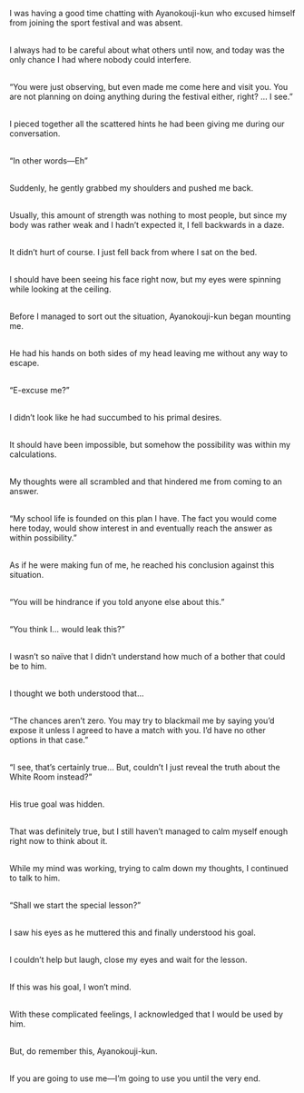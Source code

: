 I was having a good time chatting with Ayanokouji-kun who excused himself from joining the sport festival and was absent.<br><br>

I always had to be careful about what others until now, and today was the only chance I had where nobody could interfere.<br><br>

“You were just observing, but even made me come here and visit you. You are not planning on doing anything during the festival either, right? … I see.”<br><br>

I pieced together all the scattered hints he had been giving me during our conversation.<br><br>

“In other words—Eh”<br><br>

Suddenly, he gently grabbed my shoulders and pushed me back.<br><br>

Usually, this amount of strength was nothing to most people, but since my body was rather weak and I hadn’t expected it, I fell backwards in a daze.<br><br>

It didn’t hurt of course. I just fell back from where I sat on the bed.<br><br>

I should have been seeing his face right now, but my eyes were spinning while looking at the ceiling.<br><br>

Before I managed to sort out the situation, Ayanokouji-kun began mounting me.<br><br>

He had his hands on both sides of my head leaving me without any way to escape.<br><br>

“E-excuse me?”<br><br>

I didn’t look like he had succumbed to his primal desires.<br><br>

It should have been impossible, but somehow the possibility was within my calculations.<br><br>

My thoughts were all scrambled and that hindered me from coming to an answer.<br><br>

“My school life is founded on this plan I have. The fact you would come here today, would show interest in and eventually reach the answer as within possibility.”<br><br>

As if he were making fun of me, he reached his conclusion against this situation.<br><br>

“You will be hindrance if you told anyone else about this.”<br><br>

“You think I… would leak this?”<br><br>

I wasn’t so naïve that I didn’t understand how much of a bother that could be to him.<br><br>

I thought we both understood that…<br><br>

“The chances aren’t zero. You may try to blackmail me by saying you’d expose it unless I agreed to have a match with you. I’d have no other options in that case.”<br><br>

“I see, that’s certainly true… But, couldn’t I just reveal the truth about the White Room instead?”<br><br>

His true goal was hidden.<br><br>

That was definitely true, but I still haven’t managed to calm myself enough right now to think about it.<br><br>

While my mind was working, trying to calm down my thoughts, I continued to talk to him.<br><br>

“Shall we start the special lesson?”<br><br>

I saw his eyes as he muttered this and finally understood his goal.<br><br>

I couldn’t help but laugh, close my eyes and wait for the lesson.<br><br>

If this was his goal, I won’t mind.<br><br>

With these complicated feelings, I acknowledged that I would be used by him.<br><br>

But, do remember this, Ayanokouji-kun.<br><br>

If you are going to use me—I’m going to use you until the very end.<br><br>